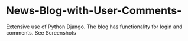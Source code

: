 # News-Blog-with-User-Comments-
Extensive use of Python Django. The blog has functionality for login and comments. See Screenshots
